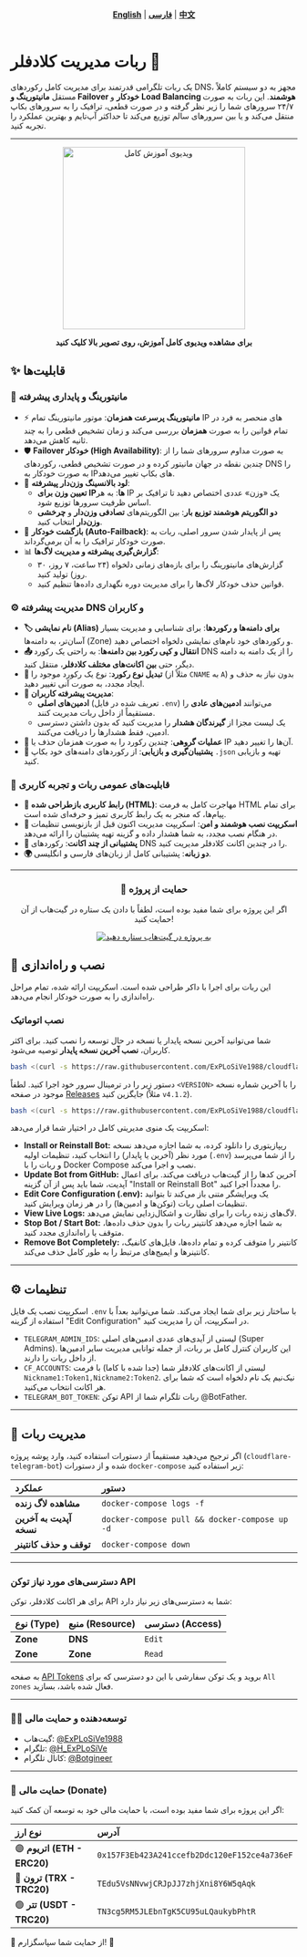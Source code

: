 <div align="center">
  <strong><a href="README.md">English</a></strong> | <strong><a href="README-FA.md">فارسی</a></strong> | <strong><a href="README-CH.md">中文</a></strong>
</div>
<br>

# ربات مدیریت کلادفلر 🐳
یک ربات تلگرامی قدرتمند برای مدیریت کامل رکوردهای DNS، مجهز به دو سیستم کاملاً مستقل **مانیتورینگ و Failover خودکار** و **Load Balancing هوشمند**. این ربات به صورت ۲۴/۷ سرورهای شما را زیر نظر گرفته و در صورت قطعی، ترافیک را به سرورهای بکاپ منتقل می‌کند و یا بین سرورهای سالم توزیع می‌کند تا حداکثر آپ‌تایم و بهترین عملکرد را تجربه کنید.

---
<div align="center">
  <a href="https://www.youtube.com/watch?v=OOQ9rtHqeFQ" target="_blank">
    <img src="https://img.youtube.com/vi/OOQ9rtHqeFQ/hqdefault.jpg" alt="ویدیوی آموزش کامل" width="320">
  </a>
  <p><strong>برای مشاهده ویدیوی کامل آموزش، روی تصویر بالا کلیک کنید</strong></p>
</div>

## ✨ قابلیت‌ها

### 🚀 مانیتورینگ و پایداری پیشرفته
*   ⚡ **مانیتورینگ پرسرعت همزمان**: موتور مانیتورینگ تمام IP های منحصر به فرد در تمام قوانین را به صورت **همزمان** بررسی می‌کند و زمان تشخیص قطعی را به چند ثانیه کاهش می‌دهد.
*   🛡️ **Failover خودکار (High Availability)**: به صورت مداوم سرورهای شما را از چندین نقطه در جهان مانیتور کرده و در صورت تشخیص قطعی، رکوردهای DNS را به صورت خودکار به IPهای بکاپ تغییر می‌دهد.
*   🚦 **لود بالانسینگ وزن‌دار پیشرفته**:
    *   **تعیین وزن برای IPها**: به هر IP یک «وزن» عددی اختصاص دهید تا ترافیک بر اساس ظرفیت سرورها توزیع شود.
    *   **دو الگوریتم هوشمند توزیع بار**: بین الگوریتم‌های **تصادفی وزن‌دار** و **چرخشی وزن‌دار** انتخاب کنید.
*   🔄 **بازگشت خودکار (Auto-Failback)**: پس از پایدار شدن سرور اصلی، ربات به صورت خودکار ترافیک را به آن برمی‌گرداند.
*   📊 **گزارش‌گیری پیشرفته و مدیریت لاگ‌ها**:
    *   گزارش‌های مانیتورینگ را برای بازه‌های زمانی دلخواه (۲۴ ساعت، ۷ روز، ۳۰ روز) تولید کنید.
    *   قوانین حذف خودکار لاگ‌ها را برای مدیریت دوره نگهداری داده‌ها تنظیم کنید.

### ⚙️ مدیریت پیشرفته DNS و کاربران
*   **🏷️ نام نمایشی (Alias) برای دامنه‌ها و رکوردها**: برای شناسایی و مدیریت بسیار آسان‌تر، به دامنه‌ها (Zone) و رکوردهای خود نام‌های نمایشی دلخواه اختصاص دهید.
*   **📤 انتقال و کپی رکورد بین دامنه‌ها**: به راحتی یک رکورد DNS را از یک دامنه به دامنه دیگر، حتی **بین اکانت‌های مختلف کلادفلر**، منتقل کنید.
*   **🔄 تبدیل نوع رکورد**: نوع یک رکورد موجود را (مثلاً از `CNAME` به `A`) بدون نیاز به حذف و ایجاد مجدد، به صورت آنی تغییر دهید.
*   **👥 مدیریت پیشرفته کاربران**:
    *   **ادمین‌های اصلی** (تعریف شده در فایل `.env`) می‌توانند **ادمین‌های عادی** را مستقیماً از داخل ربات مدیریت کنند.
    *   یک لیست مجزا از **گیرندگان هشدار** را مدیریت کنید که بدون داشتن دسترسی ادمین، فقط هشدارها را دریافت می‌کنند.
*   **👥 عملیات گروهی**: چندین رکورد را به صورت همزمان حذف یا IP آن‌ها را تغییر دهید.
*   **💾 پشتیبان‌گیری و بازیابی**: از رکوردهای دامنه‌های خود بکاپ `.json` تهیه و بازیابی کنید.

### 🤖 قابلیت‌های عمومی ربات و تجربه کاربری
*   **🎨 رابط کاربری بازطراحی شده (HTML)**: مهاجرت کامل به فرمت HTML برای تمام پیام‌ها، که منجر به یک رابط کاربری تمیز و حرفه‌ای شده است.
*   **🐳 اسکریپت نصب هوشمند و امن**: اسکریپت مدیریت اکنون قبل از بازنویسی تنظیمات در هنگام نصب مجدد، به شما هشدار داده و گزینه تهیه پشتیبان را ارائه می‌دهد.
*   **👥 پشتیبانی از چند اکانت**: رکوردهای DNS را در چندین اکانت کلادفلر مدیریت کنید.
*   **🌍 دو زبانه**: پشتیبانی کامل از زبان‌های فارسی و انگلیسی.

---

<div align="center">
  <h3>💖 حمایت از پروژه</h3>
  <p>اگر این پروژه برای شما مفید بوده است، لطفاً با دادن یک ستاره در گیت‌هاب از آن حمایت کنید!</p>
  <a href="https://github.com/ExPLoSiVe1988/cloudflare-telegram-bot/stargazers">
    <img src="https://img.shields.io/github/stars/ExPLoSiVe1988/cloudflare-telegram-bot?style=for-the-badge&logo=github&color=FFDD00&logoColor=black" alt="به پروژه در گیت‌هاب ستاره دهید">
  </a>
</div>


## 🚀 نصب و راه‌اندازی

این ربات برای اجرا با داکر طراحی شده است. اسکریپت ارائه شده، تمام مراحل راه‌اندازی را به صورت خودکار انجام می‌دهد.

### نصب اتوماتیک

شما می‌توانید آخرین نسخه پایدار یا نسخه در حال توسعه را نصب کنید. برای اکثر کاربران، **نصب آخرین نسخه پایدار** توصیه می‌شود.
```bash
bash <(curl -s https://raw.githubusercontent.com/ExPLoSiVe1988/cloudflare-telegram-bot/main/install.sh)
```
دستور زیر را در ترمینال سرور خود اجرا کنید. لطفاً `<VERSION>` را با آخرین شماره نسخه موجود در صفحه [Releases](https://github.com/ExPLoSiVe1988/cloudflare-telegram-bot/releases) جایگزین کنید (مثلاً `v4.1.2`).
```bash
bash <(curl -s https://raw.githubusercontent.com/ExPLoSiVe1988/cloudflare-telegram-bot/<VERSION>/install.sh)
```
اسکریپت یک منوی مدیریتی کامل در اختیار شما قرار می‌دهد:
*   **Install or Reinstall Bot:** ریپازیتوری را دانلود کرده، به شما اجازه می‌دهد نسخه مورد نظر (آخرین یا پایدار) را انتخاب کنید، تنظیمات اولیه (`.env`) را از شما می‌پرسد و ربات را با Docker Compose نصب و اجرا می‌کند.
*   **Update Bot from GitHub:** آخرین کدها را از گیت‌هاب دریافت می‌کند. برای اعمال آپدیت، شما باید پس از آن گزینه "Install or Reinstall Bot" را مجدداً اجرا کنید.
*   **Edit Core Configuration (.env):** یک ویرایشگر متنی باز می‌کند تا بتوانید تنظیمات اصلی ربات (توکن‌ها و ادمین‌ها) را در هر زمان ویرایش کنید.
*   **View Live Logs:** لاگ‌های زنده ربات را برای نظارت و اشکال‌زدایی نمایش می‌دهد.
*   **Stop Bot / Start Bot:** به شما اجازه می‌دهد کانتینر ربات را بدون حذف داده‌ها، متوقف یا راه‌اندازی مجدد کنید.
*   **Remove Bot Completely:** کانتینر را متوقف کرده و تمام داده‌ها، فایل‌های کانفیگ، کانتینرها و ایمیج‌های مرتبط را به طور کامل حذف می‌کند.

---

## ⚙️ تنظیمات

اسکریپت نصب یک فایل `.env` با ساختار زیر برای شما ایجاد می‌کند. شما می‌توانید بعداً با استفاده از گزینه "Edit Configuration" در اسکریپت، آن را مدیریت کنید.

*   `TELEGRAM_ADMIN_IDS`:  لیستی از آیدی‌های عددی ادمین‌های اصلی (Super Admins). این کاربران کنترل کامل بر ربات، از جمله توانایی مدیریت سایر ادمین‌ها از داخل ربات را دارند.
*   `CF_ACCOUNTS`: لیستی از اکانت‌های کلادفلر شما (جدا شده با کاما) با فرمت `Nickname1:Token1,Nickname2:Token2`. نیک‌نیم یک نام دلخواه است که شما برای هر اکانت انتخاب می‌کنید.
*   `TELEGRAM_BOT_TOKEN`: توکن API ربات تلگرام شما از @BotFather.

---

## 🤖 مدیریت ربات

اگر ترجیح می‌دهید مستقیماً از دستورات استفاده کنید، وارد پوشه پروژه (`cloudflare-telegram-bot`) شده و از دستورات `docker-compose` زیر استفاده کنید:

| عملکرد | دستور |
| :--- | :--- |
| **مشاهده لاگ زنده** | `docker-compose logs -f` |
| **آپدیت به آخرین نسخه** | `docker-compose pull && docker-compose up -d` |
| **توقف و حذف کانتینر** | `docker-compose down` |

---

### دسترسی‌های مورد نیاز توکن API
برای هر اکانت کلادفلر، توکن API شما به دسترسی‌های زیر نیاز دارد:

| نوع (Type) | منبع (Resource) | دسترسی (Access) |
| :--- | :--- | :--- |
| **Zone** | **DNS** | `Edit` |
| **Zone** | **Zone** | `Read` |

به صفحه [API Tokens](https://dash.cloudflare.com/profile/api-tokens) بروید و یک توکن سفارشی با این دو دسترسی که برای `All zones` فعال شده باشد، بسازید.

---

### 👨‍💻 توسعه‌دهنده و حمایت مالی
*   گیت‌هاب: [@ExPLoSiVe1988](https://www.google.com/url?sa=E&q=https%3A%2F%2Fgithub.com%2FExPLoSiVe1988%2Fcloudflare-telegram-bot)
*   تلگرام: [@H_ExPLoSiVe](https://t.me/H_ExPLoSiVe)
*   کانال تلگرام: [@Botgineer](https://t.me/Botgineer)
---
### 💖 حمایت مالی (Donate)
اگر این پروژه برای شما مفید بوده است، با حمایت مالی خود به توسعه آن کمک کنید:

| نوع ارز | آدرس |
|:---|:---|
| 🟣 **اتریوم (ETH - ERC20)** | `0x157F3Eb423A241ccefb2Ddc120eF152ce4a736eF` |
| 🔵 **ترون (TRX - TRC20)** | `TEdu5VsNNvwjCRJpJJ7zhjXni8Y6W5qAqk` |
| 🟢 **تتر (USDT - TRC20)** | `TN3cg5RM5JLEbnTgK5CU95uLQaukybPhtR` |

🙏 از حمایت شما سپاسگزارم! 🚀
